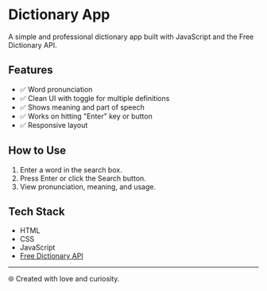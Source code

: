 # Dictionary App

A simple and professional dictionary app built with JavaScript and the Free Dictionary API.

## Features
- ✅ Word pronunciation
- ✅ Clean UI with toggle for multiple definitions
- ✅ Shows meaning and part of speech
- ✅ Works on hitting "Enter" key or button
- ✅ Responsive layout

## How to Use
1. Enter a word in the search box.
2. Press Enter or click the Search button.
3. View pronunciation, meaning, and usage.

## Tech Stack
- HTML
- CSS
- JavaScript
- [Free Dictionary API](https://dictionaryapi.dev/)

---

🌐 Created with love and curiosity.
